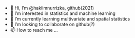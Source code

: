 - 👋 Hi, I’m @hakiimnurrizka, github(2021)
- 👀 I’m interested in statistics and machine learning
- 🌱 I’m currently learning multivariate and spatial statistics
- 💞️ I’m looking to collaborate on github(?)
- 📫 How to reach me ...

<!---
hakiimnurrizka/hakiimnurrizka is a ✨ special ✨ repository because its `README.md` (this file) appears on your GitHub profile.
You can click the Preview link to take a look at your changes.
--->
